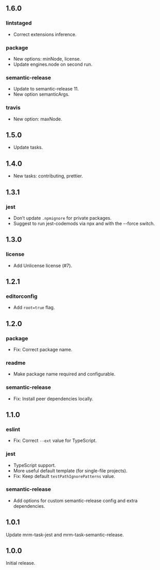 ## 1.6.0

### lintstaged

* Correct extensions inference.

### package

* New options: minNode, license.
* Update engines.node on second run.

### semantic-release

* Update to semantic-release 11.
* New option semanticArgs.

### travis

* New option: maxNode.

## 1.5.0

* Update tasks.

## 1.4.0

* New tasks: contributing, prettier.

## 1.3.1

### jest

* Don’t update `.npmignore` for private packages.
* Suggest to run jest-codemods via npx and with the --force switch.

## 1.3.0

### license

* Add Unlicense license (#7).

## 1.2.1

### editorconfig

* Add `root=true` flag.

## 1.2.0

### package

* Fix: Correct package name.

### readme

* Make package name required and configurable.

### semantic-release

* Fix: Install peer dependencies locally.

## 1.1.0

### eslint

* Fix: Correct `--ext` value for TypeScript.

### jest

* TypeScript support.
* More useful default template (for single-file projects).
* Fix: Keep default `testPathIgnorePatterns` value.

### semantic-release

* Add options for custom semantic-release config and extra dependencies.

## 1.0.1

Update mrm-task-jest and mrm-task-semantic-release.

## 1.0.0

Initial release.
